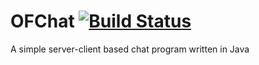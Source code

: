 # OFChat [![Build Status](http://walterbarnes.net:8080/job/OFChat/badge/icon)](http://walterbarnes.net:8080/job/OFChat)
A simple server-client based chat program written in Java
